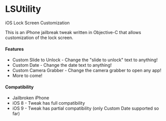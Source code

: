 # LSUtility
iOS Lock Screen Customization

This is an iPhone jailbreak tweak written in Objective-C that allows customization of the lock screen.

#### Features
* Custom Slide to Unlock - Change the "slide to unlock" text to anything!
* Custom Date - Change the date text to anything!
* Custom Camera Grabber - Change the camera grabber to open any app!
* More to come!

#### Compatibility
* Jailbroken iPhone
* iOS 8 - Tweak has full compatibility 
* iOS 9 - Tweak has partial compatibility (only Custom Date supported so far)





